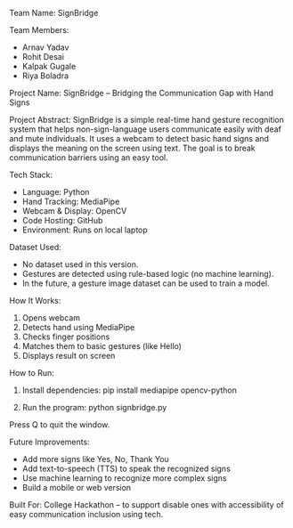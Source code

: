 Team Name:
SignBridge

Team Members:
- Arnav Yadav
- Rohit Desai
- Kalpak Gugale
- Riya Boladra

Project Name:
SignBridge – Bridging the Communication Gap with Hand Signs

Project Abstract:
SignBridge is a simple real-time hand gesture recognition system that helps non-sign-language users communicate easily with deaf and mute individuals. It uses a webcam to detect basic hand signs and displays the meaning on the screen using text. The goal is to break communication barriers using an easy tool.

Tech Stack:
- Language: Python
- Hand Tracking: MediaPipe
- Webcam & Display: OpenCV
- Code Hosting: GitHub
- Environment: Runs on local laptop

Dataset Used:
- No dataset used in this version.
- Gestures are detected using rule-based logic (no machine learning).
- In the future, a gesture image dataset can be used to train a model.

How It Works:
1. Opens webcam
2. Detects hand using MediaPipe
3. Checks finger positions
4. Matches them to basic gestures (like Hello)
5. Displays result on screen

How to Run:
1. Install dependencies:
   pip install mediapipe opencv-python

2. Run the program:
   python signbridge.py

Press Q to quit the window.

Future Improvements:
- Add more signs like Yes, No, Thank You
- Add text-to-speech (TTS) to speak the recognized signs
- Use machine learning to recognize more complex signs
- Build a mobile or web version

Built For:
College Hackathon – to support disable ones with accessibility of easy communication inclusion using tech.


